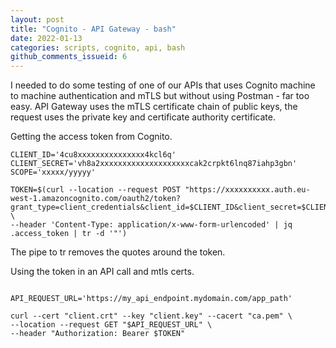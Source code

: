 ```yaml
---
layout: post
title: "Cognito - API Gateway - bash"
date: 2022-01-13
categories: scripts, cognito, api, bash
github_comments_issueid: 6
---
```


I needed to do some testing of one of our APIs that uses Cognito machine to machine authentication and mTLS but without using Postman - far too easy. API Gateway uses the mTLS certificate chain of public keys, the request uses the private key and certificate authority certificate.

Getting the access token from Cognito.

```(bash)
CLIENT_ID='4cu8xxxxxxxxxxxxxxx4kcl6q'
CLIENT_SECRET='vh8a2xxxxxxxxxxxxxxxxxxxxcak2crpkt6lnq87iahp3gbn'
SCOPE='xxxxx/yyyyy'

TOKEN=$(curl --location --request POST "https://xxxxxxxxxx.auth.eu-west-1.amazoncognito.com/oauth2/token?grant_type=client_credentials&client_id=$CLIENT_ID&client_secret=$CLIENT_SECRET&scope=$SCOPE" \
--header 'Content-Type: application/x-www-form-urlencoded' | jq .access_token | tr -d '"')
```

The pipe to tr removes the quotes around the token.

Using the token in an API call and mtls certs.

```(bash)

API_REQUEST_URL='https://my_api_endpoint.mydomain.com/app_path'

curl --cert "client.crt" --key "client.key" --cacert "ca.pem" \
--location --request GET "$API_REQUEST_URL" \
--header "Authorization: Bearer $TOKEN"
```
